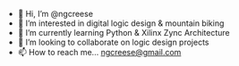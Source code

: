- 👋 Hi, I’m @ngcreese
- 👀 I’m interested in digital logic design & mountain biking
- 🌱 I’m currently learning Python & Xilinx Zync Architecture
- 💞️ I’m looking to collaborate on logic design projects
- 📫 How to reach me... ngcreese@gmail.com

<!---
ngcreese/ngcreese is a ✨ special ✨ repository because its `README.md` (this file) appears on your GitHub profile.
You can click the Preview link to take a look at your changes.
--->
